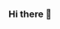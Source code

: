 ### Hi there 👋

<!--
**khan87adil/khan87adil** is a ✨ _special_ ✨ repository because its `README.md` (this file) appears on your GitHub profile.

Here are some ideas to get you started:
# My Profile
*** MOHAMMAD ADIL KHAN ***
## 🔭 I’m currently working on iSmile Technologies. 
## 🌱 I’m currently learning Data Science.
## My link Profile https://www.linkedin.com/in/adil07khan/
## I am having 5 yesr of experience in Teaching mathematics and Statistics.
